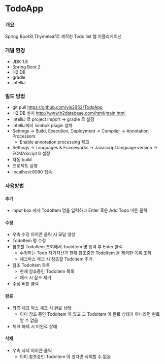 # TodoApp
### 개요
Spring Boot와 Thymeleaf로 제작한 Todo list 웹 어플리케이션

### 개발 환경
- JDK 1.8
- Spring Boot 2
- H2 DB
- gradle
- intelliJ
### 빌드 방법
- git pull https://github.com/yjs2952/TodoApp
- H2 DB 설치 http://www.h2database.com/html/main.html
- intelliJ 로 project import -> gradle 로 설정
- intelliJ에서 lombok plugin 설치
- Settings -> Build, Execution, Deployment -> Compiler -> Annotation Processors 
  - Enable annotation processing 체크
- Settings -> Languages & Frameworks
  -> Javascript language version -> ECMAScript 6 설정
- 자동 build
- 프로젝트 실행  
- localhost:8080 접속
### 사용방법
#### 추가
- input box 에서 TodoItem 명을 입력하고 Enter 혹은 Add Todo 버튼 클릭
#### 수정
- 우측 수정 아이콘 클릭 시 모달 생성
- TodoItem 명 수정
- 참조할 TodoItem 조회에서 TodoItem 명 입력 후 Enter 클릭
  - 수정하는 Todo 자기자신과 현재 참조중인 TodoItem 을 제외한 목록 조회
  - 체크박스 체크 시 참조할 TodoItem 추가
-  참조 TodoItem 목록
    - 현재 참조중인 TodoItem 목록
    - 체크 시 참조 제거
- 수정 버튼 클릭
#### 완료
- 좌측 체크 박스 체크 시 완료 상태
    - 이미 참조 중인 TodoItem 이 있고 그 TodoItem 이 완료 상태가 아니라면 완료할 수 없음
- 체크 해제 시 미완료 상태     
#### 삭제
- 우측 삭제 아이콘 클릭
    - 이미 참조중인 TodoItem 이 있다면 삭제할 수 없음

